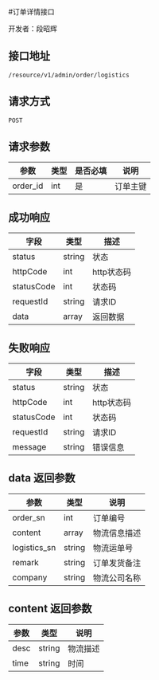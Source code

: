 #订单详情接口

开发者：段昭辉

## 接口地址
`/resource/v1/admin/order/logistics`

## 请求方式
  `POST`
  
## 请求参数
|参数|类型|是否必填|说明|
| - | - | - | - |
|order_id|int|是|订单主键|

## 成功响应
| 字段       | 类型    | 描述        |
| ---------- | ------- | ----------- |
| status    | string  | 状态    |
| httpCode     | int  | http状态码    |
| statusCode | int  | 状态码 |
| requestId | string  | 请求ID |
| data  | array  | 返回数据      |

## 失败响应
| 字段       | 类型    | 描述        |
| ---------- | ------- | ----------- |
| status    | string  | 状态    |
| httpCode     | int  | http状态码    |
| statusCode | int  | 状态码 |
| requestId | string  | 请求ID |
| message  | string  | 错误信息      |

## data 返回参数
|参数|类型|说明|
| - | - | - |
| order_sn | int | 订单编号|
| content | array | 物流信息描述 |
| logistics_sn | string | 物流运单号 |
| remark | string | 订单发货备注 |
| company | string | 物流公司名称 |

## content 返回参数
|参数|类型|说明|
| - | - | - |
| desc | string | 物流描述 |
| time | string | 时间 |
